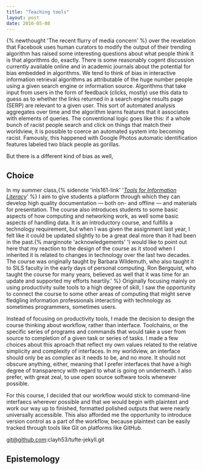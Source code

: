 ```yaml
---
title: "Teaching tools"
layout: post
date: 2016-05-08
---
```


{% newthought 'The recent flurry of media concern' %} over the revelation that Facebook uses human curators to modify the output of their trending algorithm has raised some interesting questions about what people think it is that algorithms do, exactly.<!--more-->
There is some reasonably cogent discussion currently available online and in academic journals about the potential for bias embedded in algorithms. 
We tend to think of bias in interactive information retrieval algorithms as attributable of the huge number people using a given search engine or information source. 
Algorithms that take input from users in the form of feedback (clicks, mostly) use this data to guess as to whether the links returned in a search engine results page (SERP) are relevant to a given user. 
This sort of automated analysis aggregates over time and the algorithm learns features that it associates with elements of queries. 
The conventional logic goes like this: if a whole bunch of racist people search and click on things that match their worldview, it is possible to coerce an automated system into becoming racist. 
Famously, this happened with Google Photos automatic identification features labeled two black people as gorillas. 

But there is a different kind of bias as well, 


## Choice

In my summer class,{% sidenote 'inls161-link' '*[Tools for Information Literacy](http://inls161.johndmart.in)*' %} I aim to give students a platform through which they can develop high quality documentation &mdash; both on- and offline &mdash; and materials for presentation. 
The course also introduces students to some basic aspects of how computing and networking work, as well some basic aspects of handling data. 
It is an introductory course, and fulfills a technology requirement, but when I was given the assignment last year, I felt like it could be updated slightly to be a great deal more than it had been in the past.{% marginnote 'acknowledgements' 'I would like to point out here that my reaction to the design of the course as it stood when I inherited it is related to changes in technology over the last two decades. The course was originally taught by Barbara Wildemuth, who also taught it to SILS faculty in the early days of personal computing. Ron Bergquist, who taught the course for many years, believed as well that it was time for an update and supported my efforts heartily.' %}
Originally focusing mainly on using productivity suite tools to a high degree of skill, I saw the opportunity to connect the course to some other areas of computing that might serve fledgling information professionals interacting with technology as sometimes programmers, sometimes users. 

Instead of focusing on productivity tools, I made the decision to design the course thinking about workflow, rather than interface. 
Toolchains, or the specific series of programs and commands that would take a user from source to completion of a given task or series of tasks. 
I made a few choices about this aproach that reflect my own values related to the relative simplicity and complexity of interfaces. 
In my worldview, an interface should only be as complex as it needs to be, and no more. 
It should not obscure anything, either, meaning that I prefer interfaces that have a high degree of transparency with regard to what is going on underneath. 
I also prefer, with great zeal, to use open source software tools whenever possible. 

For this course, I decided that our workflow would stick to command-line interfaecs wherever possible and that we would begin with plaintext and work our way up to finished, formatted polished outputs that were nearly universally accessible. 
This also afforded me the opportunity to introduce version control as a part of the workflow, because plaintext can be easily tracked through tools like Git on platforms like GitHub. 

git@github.com:clayh53/tufte-jekyll.git

## Epistemology